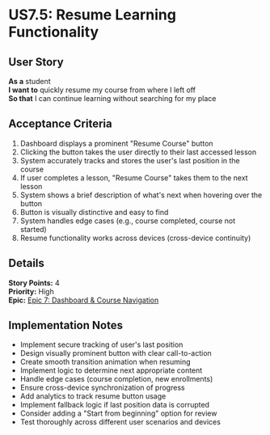 # US7.5: Resume Learning Functionality

## User Story

**As a** student  
**I want to** quickly resume my course from where I left off  
**So that** I can continue learning without searching for my place

## Acceptance Criteria

1. Dashboard displays a prominent "Resume Course" button
2. Clicking the button takes the user directly to their last accessed lesson
3. System accurately tracks and stores the user's last position in the course
4. If user completes a lesson, "Resume Course" takes them to the next lesson
5. System shows a brief description of what's next when hovering over the button
6. Button is visually distinctive and easy to find
7. System handles edge cases (e.g., course completed, course not started)
8. Resume functionality works across devices (cross-device continuity)

## Details

**Story Points:** 4  
**Priority:** High  
**Epic:** [Epic 7: Dashboard & Course Navigation](./README.md)

## Implementation Notes

- Implement secure tracking of user's last position
- Design visually prominent button with clear call-to-action
- Create smooth transition animation when resuming
- Implement logic to determine next appropriate content
- Handle edge cases (course completion, new enrollments)
- Ensure cross-device synchronization of progress
- Add analytics to track resume button usage
- Implement fallback logic if last position data is corrupted
- Consider adding a "Start from beginning" option for review
- Test thoroughly across different user scenarios and devices
